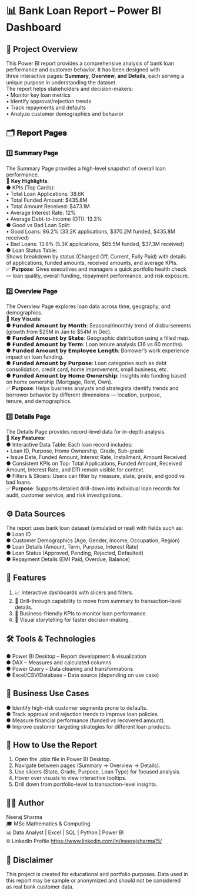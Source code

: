 # 📊 Bank Loan Report – Power BI Dashboard <br>
## 📌 Project Overview<br>
This Power BI report provides a comprehensive analysis of bank loan performance and customer behavior. It has been designed with <br>
three interactive pages: 𝐒𝐮𝐦𝐦𝐚𝐫𝐲, 𝐎𝐯𝐞𝐫𝐯𝐢𝐞𝐰, 𝐚𝐧𝐝 𝐃𝐞𝐭𝐚𝐢𝐥𝐬, each serving a unique purpose in understanding the dataset.<br>
The report helps stakeholders and decision-makers:<br>
• Monitor key loan metrics<br>
• Identify approval/rejection trends<br>
• Track repayments and defaults<br>
• Analyze customer demographics and behavior<br>

## 🗂 𝐑𝐞𝐩𝐨𝐫𝐭 𝐏𝐚𝐠𝐞𝐬<br>
### 1️⃣ 𝐒𝐮𝐦𝐦𝐚𝐫𝐲 𝐏𝐚𝐠𝐞<br>
The Summary Page provides a high-level snapshot of overall loan performance.<br>
🔹 𝐊𝐞𝐲 𝐇𝐢𝐠𝐡𝐥𝐢𝐠𝐡𝐭𝐬:<br>
 ● KPIs (Top Cards):<br>
     • Total Loan Applications: 38.6K<br>
     • Total Funded Amount: $435.8M<br>
     • Total Amount Received: $473.1M<br>
     • Average Interest Rate: 12%<br>
     • Average Debt-to-Income (DTI): 13.3%<br>
 ● Good vs Bad Loan Split:<br>
     • Good Loans: 86.2% (33.2K applications, $370.2M funded, $435.8M received)<br>
     • Bad Loans: 13.8% (5.3K applications, $65.5M funded, $37.3M received)<br>
 ● Loan Status Table:<br>
   Shows breakdown by status (Charged Off, Current, Fully Paid) with details of applications, funded amounts, received amounts, and average KPIs.<br>
 ✅ 𝐏𝐮𝐫𝐩𝐨𝐬𝐞: Gives executives and managers a quick portfolio health check — loan quality, overall funding, repayment performance, and risk exposure.<br>

### 2️⃣ 𝐎𝐯𝐞𝐫𝐯𝐢𝐞𝐰 𝐏𝐚𝐠𝐞<br>
The Overview Page explores loan data across time, geography, and demographics.<br>
🔹 𝐊𝐞𝐲 𝐕𝐢𝐬𝐮𝐚𝐥𝐬:<br>
 ● 𝗙𝘂𝗻𝗱𝗲𝗱 𝗔𝗺𝗼𝘂𝗻𝘁 𝗯𝘆 𝗠𝗼𝗻𝘁𝗵: Seasonal/monthly trend of disbursements (growth from $25M in Jan to $54M in Dec).<br>
 ● 𝗙𝘂𝗻𝗱𝗲𝗱 𝗔𝗺𝗼𝘂𝗻𝘁 𝗯𝘆 𝗦𝘁𝗮𝘁𝗲: Geographic distribution using a filled map.<br>
 ● 𝗙𝘂𝗻𝗱𝗲𝗱 𝗔𝗺𝗼𝘂𝗻𝘁 𝗯𝘆 𝗧𝗲𝗿𝗺: Loan tenure analysis (36 vs 60 months).<br>
 ● 𝗙𝘂𝗻𝗱𝗲𝗱 𝗔𝗺𝗼𝘂𝗻𝘁 𝗯𝘆 𝗘𝗺𝗽𝗹𝗼𝘆𝗲𝗲 𝗟𝗲𝗻𝗴𝘁𝗵: Borrower’s work experience impact on loan funding.<br>
 ● 𝗙𝘂𝗻𝗱𝗲𝗱 𝗔𝗺𝗼𝘂𝗻𝘁 𝗯𝘆 𝗣𝘂𝗿𝗽𝗼𝘀𝗲: Loan categories such as debt consolidation, credit card, home improvement, small business, etc.<br>
 ● 𝗙𝘂𝗻𝗱𝗲𝗱 𝗔𝗺𝗼𝘂𝗻𝘁 𝗯𝘆 𝗛𝗼𝗺𝗲 𝗢𝘄𝗻𝗲𝗿𝘀𝗵𝗶𝗽: Insights into funding based on home ownership (Mortgage, Rent, Own).<br>
 ✅ 𝐏𝐮𝐫𝐩𝐨𝐬𝐞: Helps business analysts and strategists identify trends and borrower behavior by different dimensions — location, purpose,<br>
 tenure, and demographics.<br>

### 3️⃣ 𝐃𝐞𝐭𝐚𝐢𝐥𝐬 𝐏𝐚𝐠𝐞<br>
The Details Page provides record-level data for in-depth analysis.<br>
🔹 𝐊𝐞𝐲 𝐅𝐞𝐚𝐭𝐮𝐫𝐞𝐬:<br>
 ● Interactive Data Table: Each loan record includes:<br>
     • Loan ID, Purpose, Home Ownership, Grade, Sub-grade<br>
     • Issue Date, Funded Amount, Interest Rate, Installment, Amount Received<br>
 ● Consistent KPIs on Top: Total Applications, Funded Amount, Received Amount, Interest Rate, and DTI remain visible for context.<br>
 ● Filters & Slicers: Users can filter by measure, state, grade, and good vs bad loans.<br>
✅ 𝐏𝐮𝐫𝐩𝐨𝐬𝐞: Supports detailed drill-down into individual loan records for audit, customer service, and risk investigations.<br>

## ⚙️ Data Sources<br>
The report uses bank loan dataset (simulated or real) with fields such as:<br>
● Loan ID<br>
● Customer Demographics (Age, Gender, Income, Occupation, Region)<br>
● Loan Details (Amount, Term, Purpose, Interest Rate)<br>
● Loan Status (Approved, Pending, Rejected, Defaulted)<br>
● Repayment Details (EMI Paid, Overdue, Balance)<br>

## 🚀 Features<br>
1. 📈 Interactive dashboards with slicers and filters.<br>
2. 🔎 Drill-through capability to move from summary to transaction-level details.<br>
3. 🏦 Business-friendly KPIs to monitor loan performance.<br>
4. 🎯 Visual storytelling for faster decision-making.<br>

## 🛠️ Tools & Technologies<br>
● Power BI Desktop – Report development & visualization<br>
● DAX – Measures and calculated columns<br>
● Power Query – Data cleaning and transformations<br>
● Excel/CSV/Database – Data source (depending on use case)<br>

## 📢 Business Use Cases<br>
● Identify high-risk customer segments prone to defaults.<br>
● Track approval and rejection trends to improve loan policies.<br>
● Measure financial performance (funded vs recovered amount).<br>
● Improve customer targeting strategies for different loan products.<br>

## 📝 How to Use the Report<br>
1. Open the .pbix file in Power BI Desktop.<br>
2. Navigate between pages (Summary → Overview → Details).<br>
3. Use slicers (State, Grade, Purpose, Loan Type) for focused analysis.<br>
4. Hover over visuals to view interactive tooltips.<br>
5. Drill down from portfolio-level to transaction-level insights.<br>

## 👨‍💻 Author<br>
Neeraj Sharma<br>
🎓 MSc Mathematics & Computing<br>
📊 Data Analyst | Excel | SQL | Python | Power BI<br>
🌐 LinkedIn Profile https://www.linkedin.com/in/ineerajsharma15/ <br>

## 📌 Disclaimer<br>
This project is created for educational and portfolio purposes. Data used in this report may be sample or anonymized and should not be considered<br>
as real bank customer data.<br>
